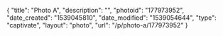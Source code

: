 {
    "title": "Photo A",
    "description": "",
    "photoid": "177973952",
    "date_created": "1539045810",
    "date_modified": "1539054644",
    "type": "captivate",
    "layout": "photo",
    "url": "\/p\/photo-a\/177973952"
}